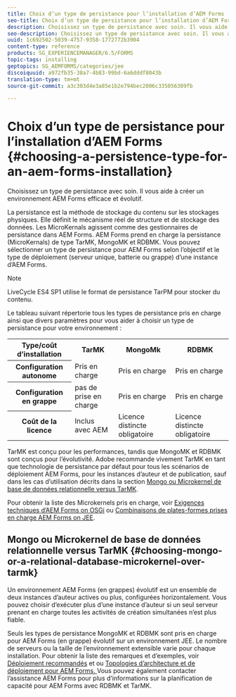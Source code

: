 ```yaml
---
title: Choix d’un type de persistance pour l’installation d’AEM Forms
seo-title: Choix d’un type de persistance pour l’installation d’AEM Forms
description: Choisissez un type de persistance avec soin. Il vous aide à créer un environnement AEM Forms efficace et évolutif.
seo-description: Choisissez un type de persistance avec soin. Il vous aide à créer un environnement AEM Forms efficace et évolutif.
uuid: 1c692502-5039-4757-9358-1772772b3904
content-type: reference
products: SG_EXPERIENCEMANAGER/6.5/FORMS
topic-tags: installing
geptopics: SG_AEMFORMS/categories/jee
discoiquuid: a972fb35-38a7-4b83-99bd-6a6dddf8043b
translation-type: tm+mt
source-git-commit: a3c303d4e3a85e1b2e794bec2006c335056309fb

---
```



# Choix d’un type de persistance pour l’installation d’AEM Forms {#choosing-a-persistence-type-for-an-aem-forms-installation}

Choisissez un type de persistance avec soin. Il vous aide à créer un environnement AEM Forms efficace et évolutif.

La persistance est la méthode de stockage du contenu sur les stockages physiques. Elle définit le mécanisme réel de structure et de stockage des données. Les MicroKernals agissent comme des gestionnaires de persistance dans AEM Forms. AEM Forms prend en charge la persistance (MicroKernals) de type TarMK, MongoMK et RDBMK. Vous pouvez sélectionner un type de persistance pour AEM Forms selon l’objectif et le type de déploiement (serveur unique, batterie ou grappe) d’une instance d’AEM Forms.

>[!NOTE]
>
>LiveCycle ES4 SP1 utilise le format de persistance TarPM pour stocker du contenu.

Le tableau suivant répertorie tous les types de persistance pris en charge ainsi que divers paramètres pour vous aider à choisir un type de persistance pour votre environnement :

<table>
 <tbody>
  <tr>
   <th><strong>Type/coût d’installation</strong></th>
   <th><strong>TarMK</strong></th>
   <th><strong>MongoMk</strong></th>
   <th><strong>RDBMK</strong></th>
  </tr>
  <tr>
   <th><strong>Configuration autonome</strong></th>
   <td>Pris en charge<br /> </td>
   <td>Pris en charge</td>
   <td>Pris en charge</td>
  </tr>
  <tr>
   <th><strong>Configuration en grappe</strong></th>
   <td>pas de prise en charge</td>
   <td>Pris en charge</td>
   <td>Pris en charge</td>
  </tr>
  <tr>
   <th><strong>Coût de la licence</strong></th>
   <td>Inclus avec AEM </td>
   <td>Licence distincte obligatoire</td>
   <td>Licence distincte obligatoire</td>
  </tr>
 </tbody>
</table>

TarMK est conçu pour les performances, tandis que MongoMK et RDBMK sont conçus pour l’évolutivité. Adobe recommande vivement TarMK en tant que technologie de persistance par défaut pour tous les scénarios de déploiement AEM Forms, pour les instances d’auteur et de publication, sauf dans les cas d’utilisation décrits dans la section [Mongo ou Microkernel de base de données relationnelle versus TarMK](#p-choosing-mongo-or-a-relational-database-microkernel-over-tarmk-p).

Pour obtenir la liste des Microkernels pris en charge, voir [Exigences techniques d’AEM Forms on OSGi](/help/sites-deploying/technical-requirements.md) ou [Combinaisons de plates-formes prises en charge AEM Forms on JEE](/help/forms/using/aem-forms-jee-supported-platforms.md).

## Mongo ou Microkernel de base de données relationnelle versus TarMK {#choosing-mongo-or-a-relational-database-microkernel-over-tarmk}

Un environnement AEM Forms (en grappes) évolutif est un ensemble de deux instances d’auteur actives ou plus, configurées horizontalement. Vous pouvez choisir d’exécuter plus d’une instance d’auteur si un seul serveur prenant en charge toutes les activités de création simultanées n’est plus fiable.

Seuls les types de persistance MongoMK et RDBMK sont pris en charge pour AEM Forms (en grappe) évolutif sur un environnement JEE. Le nombre de serveurs ou la taille de l’environnement extensible varie pour chaque installation. Pour obtenir la liste des remarques et d’exemples, voir [Déploiement recommandés](/help/sites-deploying/recommended-deploys.md) et ou [Topologies d’architecture et de déploiement pour AEM Forms. ](/help/forms/using/aem-forms-architecture-deployment.md) Vous pouvez également contacter l’assistance AEM Forms pour plus d’informations sur la planification de capacité pour AEM Forms avec RDBMK et TarMK.
